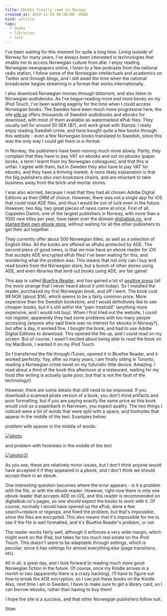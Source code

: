 ```yaml
---
title: Ebooks finally come to Norway
created_at: 2010-11-25 00:00:00 -0500
kind: article
tags:
  - books
  - libraries
  - tech
---
```


I've been waiting for this moment for quite a long time. Living outside
of Norway for many years, I've always been interested in technologies
that enable me to access Norwegian culture from afar. I enjoy reading
Norwegian newspapers online, I listen to a few podcasts from the
national radio station, I follow some of the Norwegian intellectuals and
academics on Twitter and through blogs, and I still await the time when
the national broadcaster begins streaming in a format that works
internationally.

I also download Norwegian movies through bittorrent, and also listen to
Norwegian audiobooks. As I've begun reading more and more books on my
iPod Touch, I've been waiting eagerly for the time when I could access
Norwegian books. The Swedes have been much more progressive here, the
site [elib.se](http://elib.se) offers thousands of Swedish audiobooks
and ebooks for download, with most of them available as watermarked ePub
files. They usually sell for around 50 SEK (\$7), and work great with
Stanza. I really enjoy reading Swedish crime, and have bought quite a
few books through this website - even a few Norwegian books translated
to Swedish, since this was the only way I could get them in e-format.

In Norway, the publishers have been moving much more slowly. Partly,
they complain that they have to pay VAT on ebooks and not on pbooks
(paper books, a term I learnt from my Norwegian colleagues), and that
this is unfair. I agree with them, but in Sweden they also have to pay
VAT for ebooks, and they have a thriving market. A more likely
explanation is that the big publishers also own bookstore chains, and
are reluctant to take business away from the brick-and-mortar stores.

I was also worried, because I read that they had all chosen Adobe
Digital Editions as their DRM of choice. However, there was not a single
app for iOS that could read ADE files, and thus I would be out of luck
even in the future. However, two day, two great pieces of news came at
once. First of all, Cappelen Damm, one of the largest publishers in
Norway, with more than a 1000 new titles per year, have taken over the
domain [digitalbok.no](http://digitalbok.no), and [started their own
ebook
store](http://www.dagbladet.no/2010/11/24/kultur/litteratur/bok/14429410/),
without waiting for all the other publishers to get their act together.

They currently offer about 500 Norwegian titles, as well as a selection
of English titles. All the books are offered as ePubs protected by ADE.
The second piece of good news, is that we now have an ebook reader for
iOS that accepts ADE encrypted ePub files! I've been waiting for this,
and wondering what the problem was. This means that not only can I buy
and read books from the Norwegian store, but a bunch of other stores
using ADE, and even libraries that lend out books using ADE, are fair
game!

This app is called [Bluefire Reader](http://www.bluefirereader.com/),
and has gained a lot of [positive
press](http://www.zdnet.com/blog/mobile-gadgeteer/the-ipad-may-be-the-best-universal-ebook-reader-thanks-to-bluefire-reader/4163)
(all the more strange that I never heard about it until today). So I
installed the reader, purchased my first Norwegian book, and off I went.
The book cost 99 NOK (about \$16), which seems to be a fairly common
price. More expensive than the Swedish bookstore, and I would
definitively like to see cheaper books, but it's still within the
"pain-treshold" (anything more expensive, and I would not buy). When I
first tried out the website, I could not register, apparently they had
some problems with too many people accessing (anyone who said there was
no interest for ebooks in Norway?), but after a day, it worked fine. I
bought the book, and had to use Adobe Digital Editions to download. This
opened the file up, and I could read on my screen. But of course, I
wasn't excited about being able to read the book on my MacBook, I wanted
it on my iPod Touch.

So I transferred the file through iTunes, opened it in Bluefire Reader,
and it worked perfectly. Yay, after so many years, I am finally sitting
in Toronto, reading a Norwegian crime novel on my futuristic little
device. Amazing. I read about a third of the book this afternoon at a
restaurant, waiting for my food (the writing is actually quite poor, but
that is not the fault of the technology!)

However, there are some details that still need to be improved. If you
download a scanned pirate version of a book, you don't mind artifacts
and poor formatting, but if you are paying exactly the same price as
this book would cost as a paperback in Narvesen, you expect quality. The
two things I noticed were a lot of words that were split with a space,
and footnotes that appear in the middle of the text. Examples below:

problem with spaces in the middle of words:

[![](http://reganmian.net/blog/wp-content/uploads/2010/11/photo.png "photo")](http://reganmian.net/blog/wp-content/uploads/2010/11/photo.png)

and problem with footnotes in the middle of the text

[![](http://reganmian.net/blog/wp-content/uploads/2010/11/photo2.png "photo(2)")](http://reganmian.net/blog/wp-content/uploads/2010/11/photo2.png)

As you see, these are relatively minor issues, but I don't think anyone
would have accepted it if they appeared in a pbook, and I don't think we
should accept them in an ebook.

One interesting question becomes where the error appears - is it a
problem with the file, or with the ebook reader. However, right now
there is only one ebook reader that accepts ADE on iOS, and this reader
is recommended on digitalbok.no's pages, so one should expect the books
to work with it. Of course, normally I would have opened up the ePub,
done a few search+replace or regexps, and fixed the problem, but that's
impossible, since the files are encrypted. This also means that it's
impossible for me to see if the file is well formatted, and it's
Bluefire Reader's problem, or not.

The reader works fairly well, although it enforces a very wide margin,
which might work on the iPad, but takes far too much real estate on the
iPod Touch. This doesn't seem to be adaptable through settings, which is
peculiar, since it has settings for almost everything else (page
transitions, etc).

All in all, a great day, and I look forward to reading much more good
Norwegian fiction in the future. Of course, once my Kindle arrives in a
month or two (apparently there is a crazy backlog), I'll have to figure
out how to break the ADE encryption, so I can put these books on the
Kindle. Also, next time I am in Sweden, I have to make sure to get a
library card, so I can borrow ebooks, rather than having to buy them!

I hope the site is a success, and that other Norwegian publishers follow
suit.

Stian
